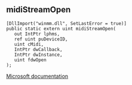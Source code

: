 ## midiStreamOpen

```
[DllImport("winmm.dll", SetLastError = true)]
public static extern uint midiStreamOpen(
   out IntPtr lphms,
   ref uint puDeviceID,
   uint cMidi,
   IntPtr dwCallback,
   IntPtr dwInstance,
   uint fdwOpen
);
```

[Microsoft documentation](TODO)
